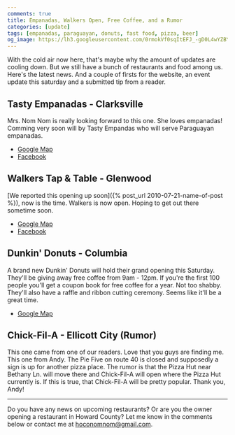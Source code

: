 ```yaml
---
comments: true
title: Empanadas, Walkers Open, Free Coffee, and a Rumor
categories: [update]
tags: [empanadas, paraguayan, donuts, fast food, pizza, beer]
og_image: https://lh3.googleusercontent.com/0rmokVf0sqItEFJ_-gD0L4wYZBYioPO8jzC_zco0jB5L0iSAPkmQZxLNSZkxahEOjH3cqZWgfv0XRt61uSEnUI7mILnwF6vw88pRkRiTPbZxHlO7jJCbnVzJbqF3LN0WIel2KuMGKQ=w400
---
```


With the cold air now here, that's maybe why the amount of updates are cooling down. But we still have a bunch of restaurants and food among us. Here's the latest news. And a couple of firsts for the website, an event update this saturday and a submitted tip from a reader.

<!--more-->

## Tasty Empanadas - Clarksville
Mrs. Nom Nom is really looking forward to this one. She loves empanadas! Comming very soon will by Tasty Empandas who will serve Paraguayan empanadas.

* [Google Map](https://goo.gl/maps/qe1PWQYSsbz6qgt19)
* [Facebook](https://www.facebook.com/tastyempanadasLLC/)

## Walkers Tap & Table - Glenwood
[We reported this opening up soon]({% post_url 2010-07-21-name-of-post %}), now is the time. Walkers is now open. Hoping to get out there sometime soon.

* [Google Map](https://g.page/walkerstapandtable?share)
* [Facebook](https://www.facebook.com/EatAtWalkers/)

## Dunkin' Donuts - Columbia
A brand new Dunkin' Donuts will hold their grand opening this Saturday. They'll be giving away free coffee from 9am - 12pm. If you're the first 100 people you'll get a coupon book for free coffee for a year. Not too shabby. They'll also have a raffle and ribbon cutting ceremony. Seems like it'll be a great time. 

* [Google Map](https://goo.gl/maps/ZC2bFQApKZVBf1Bo9)

## Chick-Fil-A - Ellicott City (Rumor)
This one came from one of our readers. Love that you guys are finding me. This one from Andy. The Pie Five on route 40 is closed and supposedly a sign is up for another pizza place. The rumor is that the Pizza Hut near Bethany Ln. will move there and Chick-Fil-A will open where the Pizza Hut currently is. If this is true, that Chick-Fil-A will be pretty popular. Thank you, Andy!

----

Do you have any news on upcoming restaurants? Or are you the owner opening a restaurant in Howard County? Let me know in the comments below or contact me at [hoconomnom@gmail.com](mailto:hoconomnom@gmail.com).
